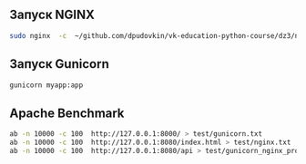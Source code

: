 ## Запуск NGINX
```bash
sudo nginx  -c  ~/github.com/dpudovkin/vk-education-python-course/dz3/nginx/nginx.conf
```

## Запуск Gunicorn
```bash
gunicorn myapp:app
```

## Apache Benchmark
```bash
ab -n 10000 -c 100  http://127.0.0.1:8000/ > test/gunicorn.txt
ab -n 10000 -c 100  http://127.0.0.1:8080/index.html > test/nginx.txt
ab -n 10000 -c 100  http://127.0.0.1:8080/api > test/gunicorn_nginx_proxy.txt
```

